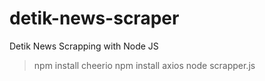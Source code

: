 # detik-news-scraper
Detik News Scrapping with Node JS

> npm install cheerio
> npm install axios
> node scrapper.js
